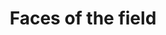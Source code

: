 ---
layout: post
title:  'Faces of the field'
story: 'http://www.bostonglobe.com/2014/04/16/faces-field/5SqJQAcCIY7QAVjqkZ23ZN/story.html'
text: 'Meet the faces behind the demographic data of the 2014 Boston Marathon.'
vimeo: '<iframe src="//player.vimeo.com/video/92554694?title=0&amp;byline=0&amp;portrait=0&amp;color=ffffff" width="640" height="428" frameborder="0" webkitallowfullscreen mozallowfullscreen allowfullscreen></iframe>'
---